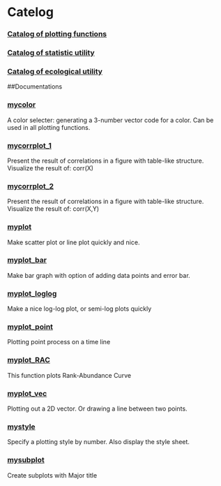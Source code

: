 # Catelog

### [Catalog of plotting functions](https://github.com/weitingwlin/matlabutility/blob/master/documents/catalog_myplot.md)
### [Catalog of statistic utility](https://github.com/weitingwlin/matlabutility/blob/master/documents/catalog_stat.md)
### [Catalog of ecological utility](https://github.com/weitingwlin/matlabutility/blob/master/documents/catalog_ecology.md)

##Documentations

### [mycolor](https://github.com/weitingwlin/matlabutility/blob/master/documents/mycolor.md)
A color selecter: generating a 3-number vector code for a color. Can be used in all plotting functions.


### [mycorrplot_1](https://github.com/weitingwlin/matlabutility/blob/master/documents/mycorrplot_1.md)

Present the result of correlations in a figure with table-like structure. Visualize the result of: corr(X)  

### [mycorrplot_2](https://github.com/weitingwlin/matlabutility/blob/master/documents/mycorrplot_2.md)
Present the result of correlations in a figure with table-like structure. Visualize the result of: corr(X,Y)  

### [myplot](https://github.com/weitingwlin/matlabutility/blob/master/documents/myplot.md)
Make scatter plot or line plot quickly and nice.

### [myplot_bar](https://github.com/weitingwlin/matlabutility/blob/master/documents/myplot_bar.md)
Make bar graph with option of adding data points and error bar.

### [myplot_loglog](https://github.com/weitingwlin/matlabutility/blob/master/documents/myplot_loglog.md)
Make a nice log-log plot, or semi-log plots quickly

### [myplot_point](https://github.com/weitingwlin/matlabutility/blob/master/documents/myplot_point.md)
Plotting point process on a time line

### [myplot_RAC](https://github.com/weitingwlin/matlabutility/blob/master/documents/myplot_RAC.md)

This function plots Rank-Abundance Curve

### [myplot_vec](https://github.com/weitingwlin/matlabutility/blob/master/documents/myplot_vec.md)
Plotting out a 2D vector. Or drawing a line between two points.

### [mystyle](https://github.com/weitingwlin/matlabutility/blob/master/documents/mystyle.md)
Specify a plotting style by number. Also display the style sheet. 

### [mysubplot](https://github.com/weitingwlin/matlabutility/blob/master/documents/mysubplot.md)
Create subplots with Major title